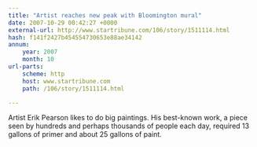 ```yaml
---
title: "Artist reaches new peak with Bloomington mural"
date: 2007-10-29 00:42:27 +0000
external-url: http://www.startribune.com/106/story/1511114.html
hash: f141f2427b454554730653e88ae34142
annum:
    year: 2007
    month: 10
url-parts:
    scheme: http
    host: www.startribune.com
    path: /106/story/1511114.html

---
```


Artist Erik Pearson likes to do big paintings. His best-known work, a piece seen by hundreds and perhaps thousands of people each day, required 13 gallons of primer and about 25 gallons of paint.
